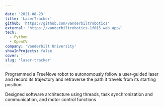 ```yaml
---

date: '2021-08-23'
title: 'LaserTracker'
github: 'https://github.com/vanderbiltrobotics'
external: 'https://vanderbiltrobotics-1f015.web.app/'
tech:
  - Python
  - OpenCV
company: 'Vanderbilt University'
showInProjects: false
cover: ''
slug: 'laser-tracker'
---
```


Programmed a FreeNove robot to autonomously follow a user-guided laser and record its trajectory and retraverse the path it travels from its starting position

Designed software architecture using threads, task synchronization and communication, and motor control functions
